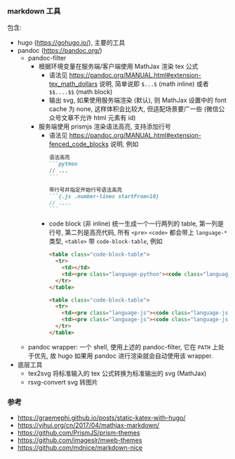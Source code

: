 ### markdown 工具

包含:

- hugo (https://gohugo.io/), 主要的工具
- pandoc (https://pandoc.org/)
  - pandoc-filter
    - 根据环境变量在服务端/客户端使用 MathJax 渲染 tex 公式
      - 语法见 https://pandoc.org/MANUAL.html#extension-tex_math_dollars 说明, 简单说即 `$...$` (math inline) 或者 `$$....$$` (math block)
      - 输出 svg, 如果使用服务端渲染 (默认), 则 MathJax 设置中的 font cache 为 none, 这样体积会比较大, 但适配场景要广一些 (微信公众号文章不允许 html 元素有 id)
    - 服务端使用 prismjs 渲染语法高亮, 支持添加行号
      - 语法见 https://pandoc.org/MANUAL.html#extension-fenced_code_blocks 说明, 例如
        ````markdown
        语法高亮
        ```python
        // ...
        ```

        带行号并指定开始行号语法高亮
        ```{.js .number-lines startFrom=10}
        // ....
        ```
        ````
      - code block (非 inline) 统一生成一个一行两列的 table, 第一列是行号, 第二列是高亮代码,
        所有 `<pre>` `<code>` 都会带上 `language-*` 类型, `<table>` 带 `code-block-table`, 例如
        ````html
        <table class="code-block-table">
          <tr>
            <td></td>
            <td><pre class="language-python"><code class="language-python">....</code></pre></td>
          </tr>
        </table>

        <table class="code-block-table">
          <tr>
            <td><pre class="language-js"><code class="language-js"><span>1</span><br/><span>2</span></code></pre></td>
            <td><pre class="language-js"><code class="language-js">....</code></pre></td>
          </tr>
        </table>
        ````
  - pandoc wrapper: 一个 shell, 使用上述的 pandoc-filter, 它在 `PATH` 上处于优先, 故 hugo 如果用 
    pandoc 进行渲染就会自动使用该 wrapper.
- 底层工具
  - tex2svg 将标准输入的 tex 公式转换为标准输出的 svg (MathJax)
  - rsvg-convert svg 转图片


### 参考

- https://graemephi.github.io/posts/static-katex-with-hugo/
- https://yihui.org/cn/2017/04/mathjax-markdown/
- https://github.com/PrismJS/prism-themes
- https://github.com/imageslr/mweb-themes
- https://github.com/mdnice/markdown-nice

